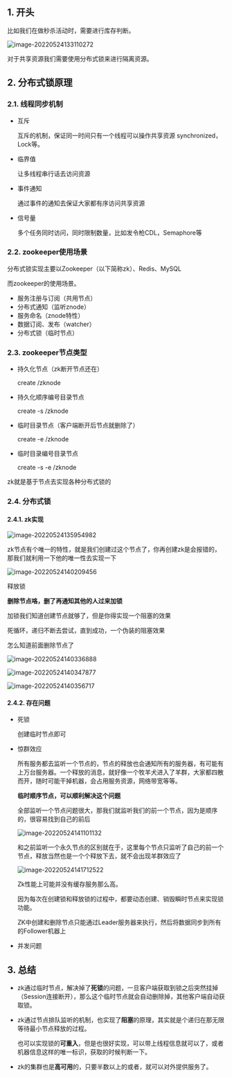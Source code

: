 ## 1. 开头

比如我们在做秒杀活动时，需要进行库存判断。

![image-20220524133110272](image-20220524133110272.png) 

对于共享资源我们需要使用分布式锁来进行隔离资源。



## 2. 分布式锁原理

### 2.1. 线程同步机制

- 互斥

  互斥的机制，保证同一时间只有一个线程可以操作共享资源 synchronized，Lock等。

- 临界值

  让多线程串行话去访问资源

- 事件通知

  通过事件的通知去保证大家都有序访问共享资源

- 信号量

  多个任务同时访问，同时限制数量，比如发令枪CDL，Semaphore等

### 2.2. zookeeper使用场景

分布式锁实现主要以Zookeeper（以下简称zk）、Redis、MySQL

而zookeeper的使用场景。

- 服务注册与订阅（共用节点）
- 分布式通知（监听znode）
- 服务命名（znode特性）
- 数据订阅、发布（watcher）
- 分布式锁（临时节点）

### 2.3. zookeeper节点类型

- 持久化节点（zk断开节点还在）

  create /zknode

- 持久化顺序编号目录节点

  create -s /zknode

- 临时目录节点（客户端断开后节点就删除了）

  create -e /zknode

- 临时目录编号目录节点

  create -s -e /zknode

zk就是基于节点去实现各种分布式锁的

### 2.4. 分布式锁

#### 2.4.1. zk实现

![image-20220524135954982](image-20220524135954982.png) 

zk节点有个唯一的特性，就是我们创建过这个节点了，你再创建zk是会报错的，那我们就利用一下他的唯一性去实现一下

![image-20220524140209456](image-20220524140209456.png) 

释放锁

**删除节点咯，删了再通知其他的人过来加锁**

加锁我们知道创建节点就够了，但是你得实现一个阻塞的效果

死循环，递归不断去尝试，直到成功，一个伪装的阻塞效果

怎么知道前面删除节点了

![image-20220524140336888](image-20220524140336888.png) 

![image-20220524140347877](image-20220524140347877.png) 

![image-20220524140356717](image-20220524140356717.png) 

#### 2.4.2.  存在问题

* 死锁

  创建临时节点即可

* 惊群效应

  所有服务都去监听一个节点的，节点的释放也会通知所有的服务器，有可能有上万台服务器。一个释放的消息，就好像一个牧羊犬进入了羊群，大家都四散而开，随时可能干掉机器，会占用服务资源，网络带宽等等。

  **临时顺序节点，可以顺利解决这个问题**

  全部监听一个节点问题很大，那我们就监听我们的前一个节点，因为是顺序的，很容易找到自己的前后

  ![image-20220524141101132](image-20220524141101132.png) 

  和之前监听一个永久节点的区别就在于，这里每个节点只监听了自己的前一个节点，释放当然也是一个个释放下去，就不会出现羊群效应了

  ![image-20220524141712522](image-20220524141712522.png) 

  Zk性能上可能并没有缓存服务那么高。

  因为每次在创建锁和释放锁的过程中，都要动态创建、销毁瞬时节点来实现锁功能。

  ZK中创建和删除节点只能通过Leader服务器来执行，然后将数据同步到所有的Follower机器上

* 并发问题

  



## 3. 总结

* zk通过临时节点，解决掉了**死锁**的问题，一旦客户端获取到锁之后突然挂掉（Session连接断开），那么这个临时节点就会自动删除掉，其他客户端自动获取锁。

* zk通过节点排队监听的机制，也实现了**阻塞**的原理，其实就是个递归在那无限等待最小节点释放的过程。

  也可以实现锁的**可重入**，但是也很好实现，可以带上线程信息就可以了，或者机器信息这样的唯一标识，获取的时候判断一下。

* zk的集群也是**高可用**的，只要半数以上的或者，就可以对外提供服务了。